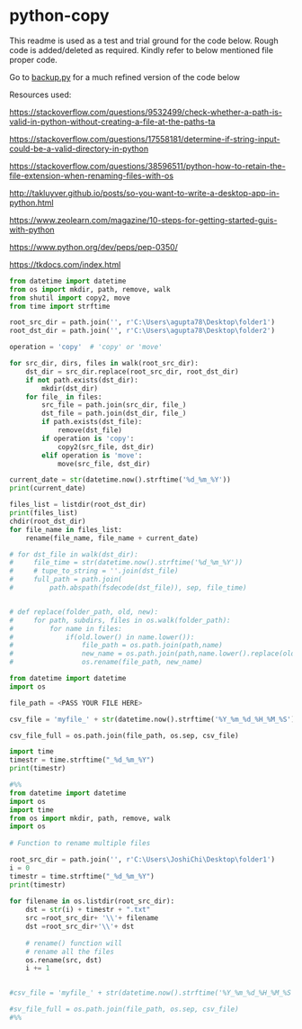 # python-copy

This readme is used as a test and trial ground for the code below. Rough code is added/deleted as required. Kindly refer to below mentioned file proper code.

Go to [backup.py](https://github.com/agpt8/python-copy/blob/master/backup.py) for a much refined version of the code below

Resources used:

https://stackoverflow.com/questions/9532499/check-whether-a-path-is-valid-in-python-without-creating-a-file-at-the-paths-ta

https://stackoverflow.com/questions/17558181/determine-if-string-input-could-be-a-valid-directory-in-python

https://stackoverflow.com/questions/38596511/python-how-to-retain-the-file-extension-when-renaming-files-with-os

http://takluyver.github.io/posts/so-you-want-to-write-a-desktop-app-in-python.html

https://www.zeolearn.com/magazine/10-steps-for-getting-started-guis-with-python

https://www.python.org/dev/peps/pep-0350/

https://tkdocs.com/index.html



```python
from datetime import datetime
from os import mkdir, path, remove, walk
from shutil import copy2, move
from time import strftime

root_src_dir = path.join('', r'C:\Users\agupta78\Desktop\folder1')
root_dst_dir = path.join('', r'C:\Users\agupta78\Desktop\folder2')

operation = 'copy'  # 'copy' or 'move'

for src_dir, dirs, files in walk(root_src_dir):
    dst_dir = src_dir.replace(root_src_dir, root_dst_dir)
    if not path.exists(dst_dir):
        mkdir(dst_dir)
    for file_ in files:
        src_file = path.join(src_dir, file_)
        dst_file = path.join(dst_dir, file_)
        if path.exists(dst_file):
            remove(dst_file)
        if operation is 'copy':
            copy2(src_file, dst_dir)
        elif operation is 'move':
            move(src_file, dst_dir)

current_date = str(datetime.now().strftime('%d_%m_%Y'))
print(current_date)

files_list = listdir(root_dst_dir)
print(files_list)
chdir(root_dst_dir)
for file_name in files_list:
    rename(file_name, file_name + current_date)

# for dst_file in walk(dst_dir):
#     file_time = str(datetime.now().strftime('%d_%m_%Y'))
#     # tupe_to_string = ''.join(dst_file)
#     full_path = path.join(
#         path.abspath(fsdecode(dst_file)), sep, file_time)


# def replace(folder_path, old, new):
#     for path, subdirs, files in os.walk(folder_path):
#         for name in files:
#             if(old.lower() in name.lower()):
#                 file_path = os.path.join(path,name)
#                 new_name = os.path.join(path,name.lower().replace(old,new))
#                 os.rename(file_path, new_name)
```


```python
from datetime import datetime
import os

file_path = <PASS YOUR FILE HERE>

csv_file = 'myfile_' + str(datetime.now().strftime('%Y_%m_%d_%H_%M_%S')) + '.csv'

csv_file_full = os.path.join(file_path, os.sep, csv_file)
```

```python
import time
timestr = time.strftime("_%d_%m_%Y")
print(timestr)
```

```python
#%%
from datetime import datetime
import os
import time
from os import mkdir, path, remove, walk
import os 
  
# Function to rename multiple files 

root_src_dir = path.join('', r'C:\Users\JoshiChi\Desktop\folder1') 
i = 0
timestr = time.strftime("_%d_%m_%Y")
print(timestr)
    
for filename in os.listdir(root_src_dir): 
    dst = str(i) + timestr + ".txt"
    src =root_src_dir+ '\\'+ filename 
    dst =root_src_dir+'\\'+ dst 
        
    # rename() function will 
    # rename all the files 
    os.rename(src, dst) 
    i += 1
  

#csv_file = 'myfile_' + str(datetime.now().strftime('%Y_%m_%d_%H_%M_%S')) + '.csv'

#sv_file_full = os.path.join(file_path, os.sep, csv_file)
#%%
```
